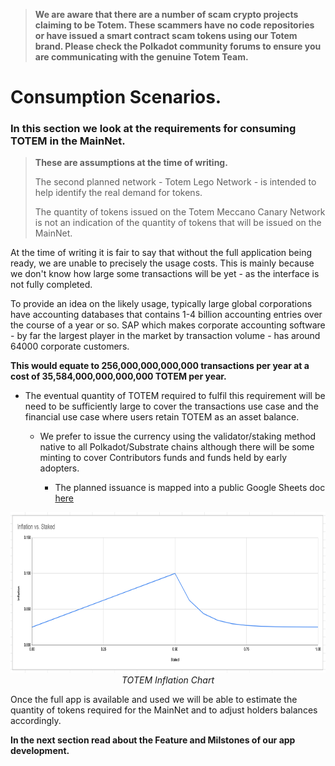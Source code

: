 > **We are aware that there are a number of scam crypto projects claiming to be Totem. These scammers have no code repositories or have issued a smart contract scam tokens using our Totem brand. Please check the Polkadot community forums to ensure you are communicating with the genuine Totem Team.**

# Consumption Scenarios.

### In this section we look at the requirements for consuming TOTEM in the MainNet. 

> **These are assumptions at the time of writing.** 
>
> The second planned network - Totem Lego Network - is intended to help identify the real demand for tokens.
>
> The quantity of tokens issued on the Totem Meccano Canary Network is not an indication of the quantity of tokens that will be issued on the MainNet.

At the time of writing it is fair to say that without the full application being ready, we are unable to precisely the usage costs. This is mainly because we don't know how large some transactions will be yet - as the interface is not fully completed.

To provide an idea on the likely usage, typically large global corporations have accounting databases that contains 1-4 billion accounting entries over the course of a year or so. SAP which makes corporate accounting software - by far the largest player in the market by transaction volume - has around 64000 corporate customers. 

**This would equate to 256,000,000,000,000 transactions per year at a cost of 35,584,000,000,000,000 TOTEM per year.**

* The eventual quantity of TOTEM required to fulfil this requirement will be need to be sufficiently large to cover the transactions use case and the financial use case where users retain TOTEM as an asset balance. 

    * We prefer to issue the currency using the validator/staking method native to all Polkadot/Substrate chains although there will be some minting to cover Contributors funds and funds held by early adopters.

        * The planned issuance is mapped into a public Google Sheets doc [here](https://docs.google.com/spreadsheets/d/19dDmFF_AW1nts2pgP5jdWBOys83yD7lxqnvKSnYqAGQ/edit?usp=sharing)

<center >
<img src="/_media/inflation-chart.png" alt="TOTEM inflation chart screenshot" width="800px" height="257px">
<figcaption>
<i>TOTEM Inflation Chart</i>
</figcaption>
</center>

Once the full app is available and used we will be able to estimate the quantity of tokens required for the MainNet and to adjust holders balances accordingly.

<!-- **If you came here from the _Crowdsale_ section you can navigate back [here](crowdsale-docs/overview-token-redirect.md).**  -->

<!-- **If you came here from the _About Totem_ section continue to the Features of the App section.**  -->

**In the next section read about the Feature and Milstones of our app development.**
